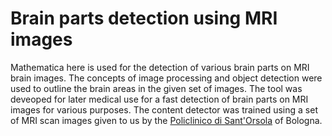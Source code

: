 # Brain parts detection using MRI images
Mathematica here is used for the detection of various brain parts on MRI brain images. The concepts of image processing and object detection were used to outline the brain areas in the given set of images. The tool was deveoped for later medical use for a fast detection of brain parts on MRI images for various purposes. The content detector was trained using a set of MRI scan images given to us by the [Policlinico di Sant'Orsola](https://www.aosp.bo.it/) of Bologna.
